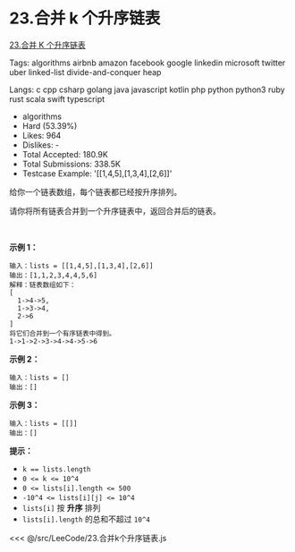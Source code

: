 # 23.合并 k 个升序链表

[23.合并 K 个升序链表](https://leetcode-cn.com/problems/merge-k-sorted-lists/description/)

Tags: algorithms airbnb amazon facebook google linkedin microsoft twitter uber linked-list divide-and-conquer heap

Langs: c cpp csharp golang java javascript kotlin php python python3 ruby rust scala swift typescript

- algorithms
- Hard (53.39%)
- Likes: 964
- Dislikes: -
- Total Accepted: 180.9K
- Total Submissions: 338.5K
- Testcase Example: '[[1,4,5],[1,3,4],[2,6]]'

<p>给你一个链表数组，每个链表都已经按升序排列。</p>

<p>请你将所有链表合并到一个升序链表中，返回合并后的链表。</p>

<p>&nbsp;</p>

<p><strong>示例 1：</strong></p>

```
输入：lists = [[1,4,5],[1,3,4],[2,6]]
输出：[1,1,2,3,4,4,5,6]
解释：链表数组如下：
[
  1->4->5,
  1->3->4,
  2->6
]
将它们合并到一个有序链表中得到。
1->1->2->3->4->4->5->6
```

<p><strong>示例 2：</strong></p>

```
输入：lists = []
输出：[]
```

<p><strong>示例 3：</strong></p>

```
输入：lists = [[]]
输出：[]
```

<p><strong>提示：</strong></p>

<ul>
	<li><code>k == lists.length</code></li>
	<li><code>0 &lt;= k &lt;= 10^4</code></li>
	<li><code>0 &lt;= lists[i].length &lt;= 500</code></li>
	<li><code>-10^4 &lt;= lists[i][j] &lt;= 10^4</code></li>
	<li><code>lists[i]</code> 按 <strong>升序</strong> 排列</li>
	<li><code>lists[i].length</code> 的总和不超过 <code>10^4</code></li>
</ul>

<<< @/src/LeeCode/23.合并k个升序链表.js